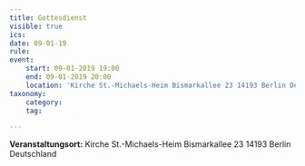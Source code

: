 ```yaml
---
title: Gottesdienst
visible: true
ics: 
date: 09-01-19
rule: 
event:
	start: 09-01-2019 19:00
	end: 09-01-2019 20:00
	location: 'Kirche St.-Michaels-Heim Bismarkallee 23 14193 Berlin Deutschland'
taxonomy:
	category: 
	tag: 

---
```




**Veranstaltungsort:** Kirche St.-Michaels-Heim
Bismarkallee 23
14193 Berlin
Deutschland

